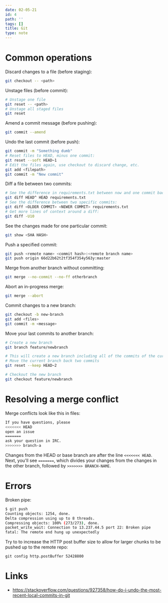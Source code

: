 ```yaml
---
date: 02-05-21
id: 4
path: ''
tags: []
title: Git
type: note
---
```


# Common operations
Discard changes to a file (before staging):
```bash
git checkout -- <path>
```
Unstage files (before commit):
```bash
# Unstage one file
git reset -- <path>
# Unstage all staged files
git reset
```
Amend a commit message (before pushing):
```bash
git commit --amend
```
Undo the last commit (before push):
```bash
git commit -m "Something dumb"
# Reset files to HEAD, minus one commit:
git reset --soft HEAD~1
# Edit the files again, use checkout to discard change, etc.
git add <filepath>
git commit -m "New commit"
```
Diff a file between two commits:
```bash
# See the difference in requirements.txt between now and one commit back:
git diff HEAD^ HEAD requirements.txt
# See the difference between two specific commits:
git diff <OLDER COMMIT> <NEWER COMMIT> requirements.txt
# Get more lines of context around a diff:
git diff -U10
```
See the changes made for one particular commit:
```bash
git show <SHA HASH>
```
Push a specified commit:
```bash
git push <remote name> <commit hash>:<remote branch name>
git push origin 66d22b62t2tf354f354y563y:master
```
Merge from another branch without committing:
```bash
git merge --no-commit --no-ff otherbranch
```
Abort an in-progress merge:
```bash
git merge --abort
```
Commit changes to a new branch:
```bash
git checkout -b new-branch
git add <files>
git commit -m <message> 
```
Move your last commits to another branch:
```bash
# Create a new branch
git branch feature/newbranch

# This will create a new branch including all of the commits of the current branch.
# Move the current branch back two commits
git reset --keep HEAD~2

# Checkout the new branch
git checkout feature/newbranch
```

# Resolving a merge conflict

Merge conflicts look like this in files:
```bash
If you have questions, please
<<<<<<< HEAD
open an issue
=======
ask your question in IRC.
>>>>>>> branch-a
```

 Changes from the HEAD or base branch are after the line `<<<<<<< HEAD`. Next, you'll see `=======`, which divides your changes from the changes in the other branch, followed by `>>>>>>> BRANCH-NAME`.
 
 # Errors
 
 Broken pipe:
```bash
$ git push
Counting objects: 1254, done.
Delta compression using up to 8 threads.
Compressing objects: 100% (273/273), done.
packet_write_wait: Connection to 13.237.44.5 port 22: Broken pipe
fatal: The remote end hung up unexpectedly
```
Try to to increase the HTTP post buffer size to allow for larger chunks to be pushed up to the remote repo:
```
git config http.postBuffer 52428800
```

# Links
* https://stackoverflow.com/questions/927358/how-do-i-undo-the-most-recent-local-commits-in-git